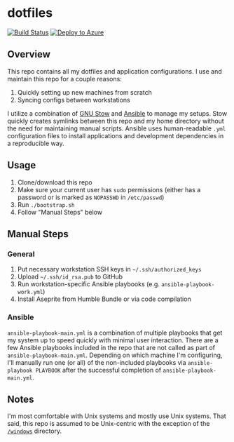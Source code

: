 # dotfiles

[![Build Status](https://travis-ci.org/jessemillar/dotfiles.svg?branch=master)](https://travis-ci.org/jessemillar/dotfiles) [![Deploy to Azure](https://img.shields.io/badge/deploy-to%20azure-blue)](https://azuredeploy.net/)

## Overview

This repo contains all my dotfiles and application configurations. I use and maintain this repo for a couple reasons:
1. Quickly setting up new machines from scratch
1. Syncing configs between workstations

I utilize a combination of [GNU Stow](https://www.gnu.org/software/stow/) and [Ansible](https://www.ansible.com/) to manage my setups. Stow quickly creates symlinks between this repo and my home directory without the need for maintaining manual scripts. Ansible uses human-readable `.yml` configuration files to install applications and development dependencies in a reproducible way.

## Usage

1. Clone/download this repo
1. Make sure your current user has `sudo` permissions (either has a password or is marked as `NOPASSWD` in `/etc/passwd`)
1. Run `./bootstrap.sh`
1. Follow "Manual Steps" below

## Manual Steps

### General

1. Put necessary workstation SSH keys in `~/.ssh/authorized_keys`
1. Upload `~/.ssh/id_rsa.pub` to GitHub
1. Run workstation-specific Ansible playbooks (e.g. `ansible-playbook-work.yml`)
1. Install Aseprite from Humble Bundle or via code compilation

### Ansible

`ansible-playbook-main.yml` is a combination of multiple playbooks that get my system up to speed quickly with minimal user interaction. There are a few Ansible playbooks included in the repo that are not called as part of `ansible-playbook-main.yml`. Depending on which machine I'm configuring, I'll manually run one (or all) of the non-included playbooks via `ansible-playbook PLAYBOOK` after the successful completion of `ansible-playbook-main.yml`.

## Notes

I'm most comfortable with Unix systems and mostly use Unix systems. That said, this repo is assumed to be Unix-centric with the exception of the [`/windows`](windows) directory.
